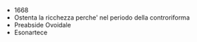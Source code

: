 - 1668
- Ostenta la ricchezza perche' nel periodo della controriforma
- Preabside Ovoidale
- Esonartece